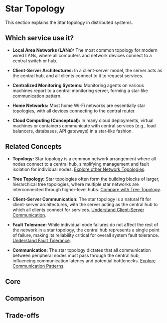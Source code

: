 # Star Topology

This section explains the Star topology in distributed systems.

## Which service use it?



-   **Local Area Networks (LANs):** The most common topology for modern wired LANs, where all computers and network devices connect to a central switch or hub.

-   **Client-Server Architectures:** In a client-server model, the server acts as the central hub, and all clients connect to it to request services.

-   **Centralized Monitoring Systems:** Monitoring agents on various machines report to a central monitoring server, forming a star-like communication pattern.

-   **Home Networks:** Most home Wi-Fi networks are essentially star topologies, with all devices connecting to the central router.

-   **Cloud Computing (Conceptual):** In many cloud deployments, virtual machines or containers communicate with central services (e.g., load balancers, databases, API gateways) in a star-like fashion.

## Related Concepts

-   **Topology:** Star topology is a common network arrangement where all nodes connect to a central hub, simplifying management and fault isolation for individual nodes. [Explore other Network Topologies](../README.md).

-   **Tree Topology:** Star topologies often form the building blocks of larger, hierarchical tree topologies, where multiple star networks are interconnected through higher-level hubs. [Compare with Tree Topology](../tree/README.md).

-   **Client-Server Communication:** The star topology is a natural fit for client-server architectures, with the server acting as the central hub to which all clients connect for services. [Understand Client-Server Communication](../../communication/client-server/README.md).

-   **Fault Tolerance:** While individual node failures do not affect the rest of the network in a star topology, the central hub represents a single point of failure, making its reliability critical for overall system fault tolerance. [Understand Fault Tolerance](../../fault-tolerance/README.md).

-   **Communication:** The star topology dictates that all communication between peripheral nodes must pass through the central hub, influencing communication latency and potential bottlenecks. [Explore Communication Patterns](../../communication/README.md).

## Core

## Comparison

## Trade-offs
